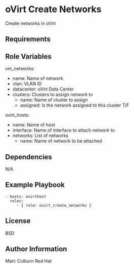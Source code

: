 oVirt Create Networks
=========

Create networks in oVirt

Requirements
------------


Role Variables
--------------
vm_networks:
* name: Name of network
* vlan: VLAN ID
* datacenter: oVirt Data Center
* clusters: Clusters to assign network to
  * name: Name of cluster to assign
  * assigned: Is the network assigned to this cluster T/F


ovirt_hosts:
* name: Name of host
* interface: Name of interface to attach network to
* networks: List of networks
  * name: Name of network to be attached

Dependencies
------------

N/A

Example Playbook
----------------

    - hosts: ovirthost
      roles:
         - { role: ovirt_create_networks }

License
-------

BSD

Author Information
------------------

Marc Colburn Red Hat

